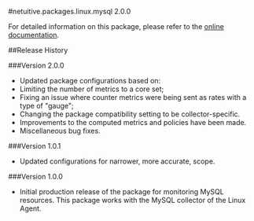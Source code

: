 #netuitive.packages.linux.mysql 2.0.0

For detailed information on this package, please refer to the [online documentation](https://help.netuitive.com/Content/Integrations/my_sql.htm).

##Release History

###Version 2.0.0

* Updated package configurations based on: 
 * Limiting the number of metrics to a core set;
 * Fixing an issue where counter metrics were being sent as rates with a type of "gauge";
 * Changing the package compatibility setting to be collector-specific. 
* Improvements to the computed metrics and policies have been made.
* Miscellaneous bug fixes.

###Version 1.0.1

* Updated configurations for narrower, more accurate, scope.

###Version 1.0.0

* Initial production release of the package for monitoring MySQL resources.  This package works with the MySQL collector of the Linux Agent.
